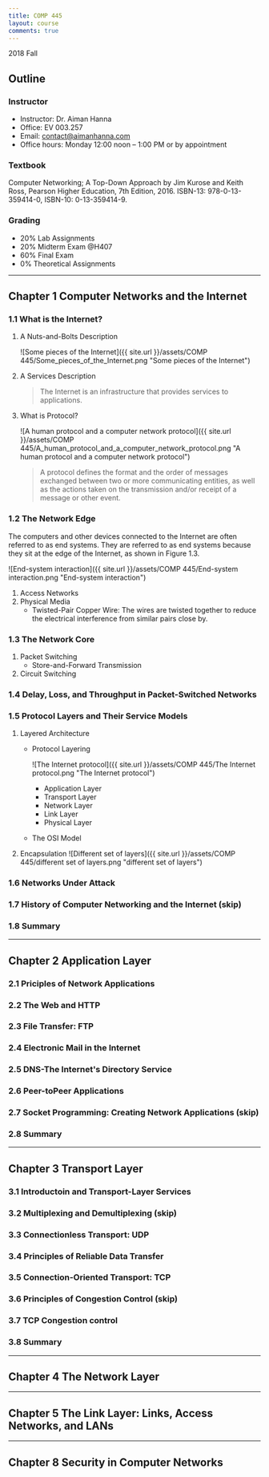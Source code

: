 ```yaml
---
title: COMP 445
layout: course
comments: true
---
```


2018 Fall

<!--more-->

## Outline

### Instructor
* Instructor: Dr. Aiman Hanna
* Office: EV 003.257
* Email: contact@aimanhanna.com
* Office hours:  Monday 12:00 noon – 1:00 PM or by appointment

### Textbook
Computer Networking; A Top-Down Approach by Jim Kurose and Keith Ross, Pearson Higher Education, 7th Edition, 2016. ISBN-13: 978-0-13-359414-0, ISBN-10: 0-13-359414-9. 

### Grading
* 20% Lab Assignments 
* 20% Midterm Exam @H407
* 60% Final Exam
* 0%  Theoretical Assignments

---

## Chapter 1 Computer Networks and the Internet

### 1.1 What is the Internet?

1. A Nuts-and-Bolts Description

    ![Some pieces of the Internet]({{ site.url }}/assets/COMP 445/Some_pieces_of_the_Internet.png "Some pieces of the Internet")

2. A Services Description

    > The Internet is an infrastructure that provides services to applications.

3. What is Protocol?

    ![A human protocol and a computer network protocol]({{ site.url }}/assets/COMP 445/A_human_protocol_and_a_computer_network_protocol.png "A human protocol and a computer network protocol")

    > A protocol defines the format and the order of messages exchanged between two or more communicating entities, as well as the actions taken on the transmission and/or receipt of a message or other event.

### 1.2 The Network Edge

The computers and other devices connected to the Internet are often referred to as end systems. They are referred to as end systems because they sit at the edge of the Internet, as shown in Figure 1.3.

![End-system interaction]({{ site.url }}/assets/COMP 445/End-system interaction.png "End-system interaction")

1. Access Networks
2. Physical Media
    * Twisted-Pair Copper Wire: The wires are twisted together to reduce the electrical interference from similar pairs close by.


### 1.3 The Network Core
1. Packet Switching
    * Store-and-Forward Transmission
2. Circuit Switching



### 1.4 Delay, Loss, and Throughput in Packet-Switched Networks

### 1.5 Protocol Layers and Their Service Models
1. Layered Architecture
    * Protocol Layering
        
        ![The Internet protocol]({{ site.url }}/assets/COMP 445/The Internet protocol.png "The Internet protocol")

        * Application Layer
        * Transport Layer
        * Network Layer
        * Link Layer
        * Physical Layer
    * The OSI Model

    
2. Encapsulation
![Different set of layers]({{ site.url }}/assets/COMP 445/different set of layers.png "different set of layers")



### 1.6 Networks Under Attack

### 1.7 History of Computer Networking and the Internet (skip)

### 1.8 Summary

---

## Chapter 2 Application Layer

### 2.1 Priciples of Network Applications

### 2.2 The Web and HTTP

### 2.3 File Transfer: FTP

### 2.4 Electronic Mail in the Internet

### 2.5 DNS-The Internet's Directory Service

### 2.6 Peer-toPeer Applications

### 2.7 Socket Programming: Creating Network Applications (skip)

### 2.8 Summary

---

## Chapter 3 Transport Layer

### 3.1 Introductoin and Transport-Layer Services

### 3.2 Multiplexing and Demultiplexing (skip)

### 3.3 Connectionless Transport: UDP

### 3.4 Principles of Reliable Data Transfer

### 3.5 Connection-Oriented Transport: TCP

### 3.6 Principles of Congestion Control (skip)

### 3.7 TCP Congestion control

### 3.8 Summary

---

## Chapter 4 The Network Layer

---

## Chapter 5 The Link Layer: Links, Access Networks, and LANs

---

## Chapter 8 Security in Computer Networks
